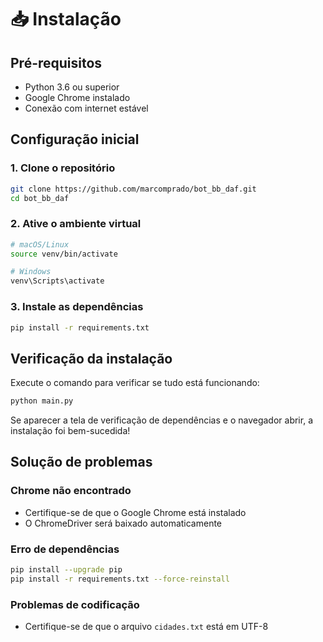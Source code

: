 # 📥 Instalação

## Pré-requisitos

- Python 3.6 ou superior
- Google Chrome instalado
- Conexão com internet estável

## Configuração inicial

### 1. Clone o repositório
```bash
git clone https://github.com/marcomprado/bot_bb_daf.git
cd bot_bb_daf
```

### 2. Ative o ambiente virtual
```bash
# macOS/Linux
source venv/bin/activate

# Windows
venv\Scripts\activate
```

### 3. Instale as dependências
```bash
pip install -r requirements.txt
```

## Verificação da instalação

Execute o comando para verificar se tudo está funcionando:
```bash
python main.py
```

Se aparecer a tela de verificação de dependências e o navegador abrir, a instalação foi bem-sucedida!

## Solução de problemas

### Chrome não encontrado
- Certifique-se de que o Google Chrome está instalado
- O ChromeDriver será baixado automaticamente

### Erro de dependências
```bash
pip install --upgrade pip
pip install -r requirements.txt --force-reinstall
```

### Problemas de codificação
- Certifique-se de que o arquivo `cidades.txt` está em UTF-8 